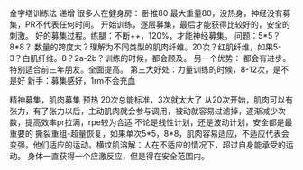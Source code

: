 
金字塔训练法
递增
很多人在健身房：
卧推80
最大重量80，没热身，神经没有募集，PR不代表任何时间。
开始训练，逐层募集，最后才能获得比较好的，安全的刺激。
好的募集过程。练腿：不断++，120%，才能神经募集。
问题：5\*5？ 8\*8？ 数量的跨度大？理解为不同类型的肌肉纤维。20次？红肌纤维，如果5-3？白肌纤维。8？2a-2b？训练的时候，都会顾及。
另一个优势：
都会有进步。特别适合前三年朋友。全面提高。
第三大好处：力量训练的时候，8-12次，是不是好
新手：募集感好，1rm不会充血

精神募集，肌肉募集
预热
20次总能标准，3次就太大了
从20次开始，肌肉可以有张力，有了张力以后，主动肌肉就会参与调用，被动就容易过滤掉，逐渐减少次数，提高效率pr拉满，rpe较为合适
不论是线性计划，还是波动计划，安全都是最重要的
撕裂重组-超量恢复，如果单次5\*5，8\*8，肌肉容易适应，不适应代表会变强。他们适应的运动。横纹肌溶解：人在不适应的情况下，超过自身能承受的运动。
身体一直获得一个应激反应，但是得在安全范围内。